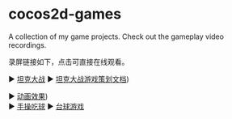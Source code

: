 # cocos2d-games
A collection of my game projects. Check out the gameplay video recordings.


录屏链接如下，点击可直接在线观看。

▶️ [坦克大战](https://drive.google.com/file/d/1Xi-S40hFo3vkQx-H5GmQf-4fxVOIdQyQ/view?usp=drive_link) 
▶️ [坦克大战游戏策划文档](https://drive.google.com/file/d/1KEkri-nLjiPsQ8paQtf8_A7o1NK64hZ0/view?usp=drive_link))

▶️ [动画效果](https://drive.google.com/file/d/1prdRr2H4YHBDgkmCv6T27ZM5IR5dn2vy/view?usp=drive_link))  
▶️ [手操吃球](https://drive.google.com/file/d/1M1FRNrj1ZROu2NsGok4KVk1YapYxNCpu/view?usp=drive_link)
▶️ [台球游戏](https://drive.google.com/file/d/1Xd57nnPF7Tu4Xo7Kk9QcTrJpdsuZjXiA/view?usp=drive_link)

